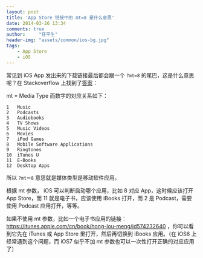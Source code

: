 ```yaml
---
layout: post
title: 'App Store 链接中的 mt=8 是什么意思'
date: 2014-03-26 13:34
comments: true
author:     "任平生"
header-img: "assets/common/ios-bg.jpg"
tags:
    - App Store
    - iOS
---
```


常见到 iOS App 发出来的下载链接最后都会跟一个 `?mt=8` 的尾巴，这是什么意思呢？在 Stackoverflow 上找到了[答案](http://stackoverflow.com/questions/1781427/what-is-mt-8-in-itunes-links-for-the-appstore "What is “mt=8” in iTunes links for the appstore?")：



mt = Media Type
而数字的对应关系如下：

	1   Music
	2   Podcasts
	3   Audiobooks
	4   TV Shows
	5   Music Videos
	6   Movies
	7   iPod Games
	8   Mobile Software Applications
	9   Ringtones
	10  iTunes U
	11  E-Books
	12  Desktop Apps

所以 `?mt＝8` 意思就是媒体类型是移动软件应用。

根据 mt 参数， iOS 可以判断启动哪个应用，比如 8 对应 App，这时候应该打开 App Store，而 11 就是电子书，应该使用 iBooks 打开，而 2 是 Podcast，需要使用 Podcast 应用打开，等等。

如果不使用 mt 参数，比如一个电子书应用的链接：https://itunes.apple.com/cn/book/hong-lou-meng/id574232640 ，你可以看到它先在 iTunes 或 App Store 里打开，然后再切换到 iBooks 应用。（在 iOS6 上经常遇到这个问题，而 iOS7 似乎不加 mt 参数也可以一次性打开正确的对应应用了）